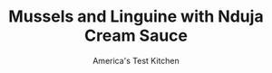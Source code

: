 ---
layout: ../../layouts/MarkdownPostLayout.astro
title: Mussels and Linguine with Nduja Cream Sauce
author: America's Test Kitchen
pubDate: 2023-03-15
description: "The flavor powerhouse in this seafood pasta dish? Spicy nduja."
image_url: https://res.cloudinary.com/hksqkdlah/image/upload/ar_1:1,c_fill,dpr_2.0,f_auto,fl_lossy.progressive.strip_profile,g_faces:auto,q_auto:low,w_344/SFS_MusselsLinguineNdujaCreamSauce-8_iwclhq
tags: ["Main Courses","Pork","Pasta","Fish & Seafood","Weeknight"]
calories: 4014
protein: 48
carbohydrates: 94
fats: 42
fiber: 4
ingredients: ["1 pound, linguine",", Table salt for cooking pasta","2 tablespoons, extra-virgin olive oil, divided","2 teaspoons, fennel seeds","2 , shallots, sliced thin","4 , garlic cloves, sliced thin","2 pounds, mussels, scrubbed and debearded","½ cup, white wine","1 cup, heavy cream","4 ounces 'nduja, sausage, casing removed","¾ cup shredded fresh, basil leaves"]
serves: 4
time: "1 hour"
instructions: ["Bring 4 quarts water to boil in large pot. Add pasta and 1 tablespoon salt and cook until al dente. Reserve ¾ cup cooking water and drain pasta in colander. Toss pasta with 1 tablespoon olive oil and let sit in colander while cooking mussels.","Cook fennel seeds and remaining 1 tablespoon olive oil in now-empty pot over medium heat until seeds are sizzling and fragrant, about 1 minute. Add shallots and garlic and cook until fragrant, about 1 minute. Add mussels and wine, increase heat to high, and cook, covered, until mussels have opened, 3 to 5 minutes. Using slotted spoon, transfer mussels to large bowl; discard any that haven't opened.","Add cream and 'nduja to broth remaining in pot and bring to boil, breaking up 'nduja to dissolve in cream. Add pasta back to pot and stir until sauce thickens, about 1 minute. Adjust consistency with reserved cooking water as needed. Add basil and mussels to pasta and toss to combine. Season with salt to taste. Serve."]
nutrition: ["1216 mg Potassium, K","759 mg Phosphorus, P","154 mg Calcium, Ca","11 mg Iron, Fe","158 mg Magnesium, Mg","1130 mg Sodium, Na","6 mg Zinc, Zn","42 g Total lipid (fat)","7 mg Niacin","15 g Fatty acids, total monounsaturated","4 g Fatty acids, total polyunsaturated","21 mg Vitamin C, total ascorbic acid","164 mg Cholesterol","18 g Fatty acids, total saturated","4 g Fiber, total dietary","127 µg Folate, food","6 g Sugars, total","25 µg Vitamin K (phylloquinone)","286 g Water","99 g Carbohydrate, by difference","127 µg Folate, DFE","48 g Protein","3 mg Vitamin E (alpha-tocopherol)","27 µg Vitamin B-12","373 µg Vitamin A, RAE","94 g Carbohydrates (net)","1003 kcal Energy","4014 calories"]
notes: "You can find nduja, a spicy spreadable sausage, in most Italian markets or online."
---